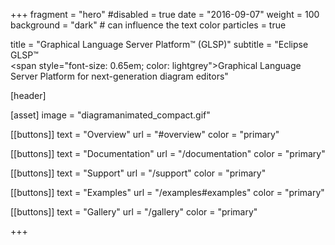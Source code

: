 +++
fragment = "hero"
#disabled = true
date = "2016-09-07"
weight = 100
background = "dark" # can influence the text color
particles = true

title = "Graphical Language Server Platform™ (GLSP)"
subtitle = "Eclipse GLSP™ <br/><span style=\"font-size: 0.65em; color: lightgrey\">Graphical Language Server Platform for next-generation diagram editors</span>"

[header]


[asset]
  image = "diagramanimated_compact.gif"

[[buttons]]
  text = "Overview"
  url = "#overview"
  color = "primary"

[[buttons]]
  text = "Documentation"
  url = "/documentation"
  color = "primary"

[[buttons]]
  text = "Support"
  url = "/support"
  color = "primary"

[[buttons]]
  text = "Examples"
  url = "/examples#examples"
  color = "primary"

[[buttons]]
  text = "Gallery"
  url = "/gallery"
  color = "primary"

+++
